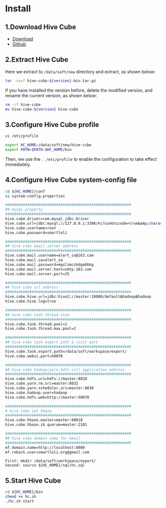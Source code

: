 # Install

## 1.Download Hive Cube
  * [Download](http://download.smartloli.org/)
  * [Github](https://github.com/smartloli/hive-cube)

## 2.Extract Hive Cube
Here we extract to ```/data/soft/new``` directory and extract, as shown below:
```bash
tar -zxvf hive-cube-${version}-bin.tar.gz
```
If you have installed the version before, delete the modified version, and rename the current version, as shown below:
```bash
rm -rf hive-cube
mv hive-cube-${version} hive-cube
```

## 3.Configure Hive Cube profile
```bash
vi /etc/profile

export HC_HOME=/data/soft/new/hive-cube
export PATH=$PATH:$HC_HOME/bin
```
Then, we use the ```. /etc/profile``` to enable the configuration to take effect immediately.

## 4.Configure Hive Cube system-config file
```bash
cd ${HC_HOME}/conf
vi system-config.properties

#########################################################
## mysql property
#########################################################
hive.cube.driver=com.mysql.jdbc.Driver
hive.cube.url=jdbc:mysql://127.0.0.1:3306/hc?useUnicode=true&amp;characterEncoding=UTF-8&amp;zeroDateTimeBehavior=convertToNull
hive.cube.username=root
hive.cube.password=smartloli

#########################################################
## hive cube email server address
#########################################################
hive.cube.mail.username=alert_sa@163.com
hive.cube.mail.sa=alert_sa
hive.cube.mail.password=mqslimczkdqabbbg
hive.cube.mail.server.host=smtp.163.com
hive.cube.mail.server.port=25

#########################################################
## hive cube url address
#########################################################
hive.cube.hive.url=jdbc:hive2://master:10000/default&hadoop&hadoop
hive.cube.hive.log=true

#########################################################
## hive cube task thread size
#########################################################
hive.cube.task.thread.pool=1
hive.cube.task.thread.max.pool=2

#########################################################
## hive cube task export path & visit port
#########################################################
hive.cube.task.export.path=/data/soft/workspace/export/
hive.cube.webui.port=50070

#########################################################
## hive cube hadoop(yarn,hdfs uri) application address
#########################################################
hive.cube.hdfs.uri=hdfs://master:8020
hive.cube.yarn.rm.uri=master:8032
hive.cube.yarn.scheduler.uri=master:8030
hive.cube.hadoop.user=hadoop
hive.cube.hdfs.web=http://master:50070

#########################################################
# hive cube set hbase
#########################################################
hive.cube.hbase.master=master:60010
hive.cube.hbase.zk.quorum=master:2181

#########################################################
## hive cube domain name for email
#########################################################
mf.domain.name=http://localhost:8080
mf.reback.user=smartloli.org@gmail.com

```
```
First: mkdir /data/soft/workspace/export/
Second: source ${HC_HOME}/sql/hc.sql
```
## 5.Start Hive Cube
```bash
cd ${HC_HOME}/bin
chmod +x hc.sh
./hc.sh start
```
